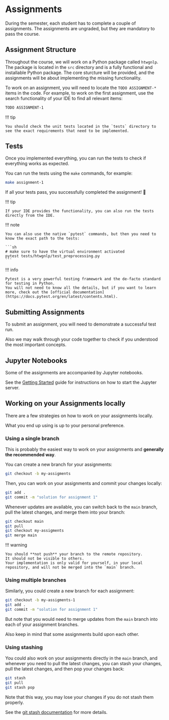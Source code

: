 # Assignments

During the semester, each student has to complete a couple of assignments.
The assignments are ungraded, but they are mandatory to pass the course.

## Assignment Structure

Throughout the course, we will work on a Python package called `htwgnlp`.
The package is located in the `src` directory and is a fully functional and installable Python package.
The core sturcture will be provided, and the assignments will be about implementing the missing functionality.

To work on an assignment, you will need to locate the `TODO ASSIGNMENT-*` items in the code.
For example, to work on the first assignment, use the search functionality of your IDE to find all relevant items:

```txt
TODO ASSIGNMENT-1
```

!!! tip

    You should check the unit tests located in the `tests` directory to see the exact requirements that need to be implemented.

## Tests

Once you implemented everything, you can run the tests to check if everything works as expected.

You can run the tests using the `make` commands, for example:

```sh
make assignment-1
```

If all your tests pass, you successfully completed the assignment! 🚀

!!! tip

    If your IDE provides the functionality, you can also run the tests directly from the IDE.

!!! note

    You can also use the native `pytest` commands, but then you need to know the exact path to the tests:

    ```sh
    # make sure to have the virtual environment activated
    pytest tests/htwgnlp/test_preprocessing.py
    ```

!!! info

    Pytest is a very powerful testing framework and the de-facto standard for testing in Python.
    You will not need to know all the details, but if you want to learn more, check out the [official documentation](https://docs.pytest.org/en/latest/contents.html).

## Submitting Assignments

To submit an assignment, you will need to demonstrate a successful test run.

Also we may walk through your code together to check if you understood the most important concepts.

## Jupyter Notebooks

Some of the assignments are accompanied by Jupyter notebooks.

See the [Getting Started](./getting_started.md) guide for instructions on how to start the Jupyter server.

## Working on your Assignments locally

There are a few strategies on how to work on your assignments locally.

What you end up using is up to your personal preference.

### Using a single branch

This is probably the easiest way to work on your assignments and **generally the recommended way**.

You can create a new branch for your assignments:

```sh
git checkout -b my-assigments
```

Then, you can work on your assignments and commit your changes locally:

```sh
git add .
git commit -m "solution for assignment 1"
```

Whenever updates are available, you can switch back to the `main` branch, pull the latest changes, and merge them into your branch:

```sh
git checkout main
git pull
git checkout my-assigments
git merge main
```

!!! warning

    You should **not push** your branch to the remote repository.
    It should not be visible to others.
    Your implementation is only valid for yourself, in your local repository, and will not be merged into the `main` branch.

### Using multiple branches

Similarly, you could create a new branch for each assignment:

```sh
git checkout -b my-assigments-1
git add .
git commit -m "solution for assignment 1"
```

But note that you would need to merge updates from the `main` branch into each of your assignment branches.

Also keep in mind that some assignments build upon each other.

### Using stashing

You could also work on your assignments directly in the `main` branch, and whenever you need to pull the latest changes, you can stash your changes, pull the latest changes, and then pop your changes back:

```sh
git stash
git pull
git stash pop
```

Note that this way, you may lose your changes if you do not stash them properly.

See the [git stash documentation](https://git-scm.com/docs/git-stash) for more details.
